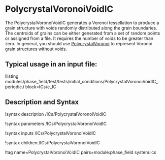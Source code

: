 # PolycrystalVoronoiVoidIC

The PolycrystalVoronoiVoidIC generates a Voronoi tessellation to produce a grain structure with voids randomly distributed along the grain boundaries. The centroids of grains can be either generated from a set of random points or assigned from a file. It requires the number of voids to be greater than zero. In general, you should use [PolycrystalVoronoi](/PolycrystalVoronoi.md) to represent Voronoi grain structures without voids.

## Typical usage in an input file:

!listing modules/phase_field/test/tests/initial_conditions/PolycrystalVoronoiVoidIC_periodic.i block=ICs/c_IC

## Description and Syntax

!syntax description /ICs/PolycrystalVoronoiVoidIC

!syntax parameters /ICs/PolycrystalVoronoiVoidIC

!syntax inputs /ICs/PolycrystalVoronoiVoidIC

!syntax children /ICs/PolycrystalVoronoiVoidIC

!tag name=PolycrystalVoronoiVoidIC pairs=module:phase_field system:ics

